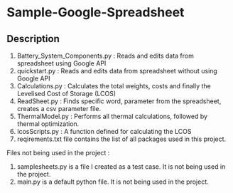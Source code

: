 # Sample-Google-Spreadsheet

## Description

1) Battery_System_Components.py : Reads and edits data from spreadsheet using Google API
2) quickstart.py : Reads and edits data from spreadsheet without using Google API
3) Calculations.py : Calculates the total weights, costs and finally the Levelised Cost of Storage (LCOS)
4) ReadSheet.py : Finds specific word, parameter from the spreadsheet, creates a csv parameter file.
5) ThermalModel.py : Performs all thermal calculations, followed by thermal optimization.
6) lcosScripts.py : A function defined for calculating the LCOS
7) reqirements.txt file contains the list of all packages used in this project.


Files not being used in the project :
1) samplesheets.py is a file I created as a test case. It is not being used in the project.
2) main.py is a default python file. It is not being used in the project.
